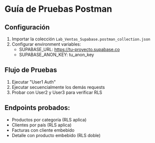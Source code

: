 # Guía de Pruebas Postman

## Configuración
1. Importar la colección `Lab_Ventas_Supabase.postman_collection.json`
2. Configurar environment variables:
   - SUPABASE_URL: https://tu-proyecto.supabase.co
   - SUPABASE_ANON_KEY: tu_anon_key

## Flujo de Pruebas
1. Ejecutar "User1 Auth"
2. Ejecutar secuencialmente los demás requests
3. Probar con User2 y User3 para verificar RLS

## Endpoints probados:
-  Productos por categoría (RLS aplica)
-  Clientes por país (RLS aplica)
-  Facturas con cliente embebido
-  Detalle con producto embebido (RLS doble)	
